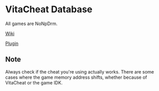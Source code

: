 # VitaCheat Database #

All games are NoNpDrm.

[Wiki](https://github.com/roahnosh/vitacheat/wiki)

[Plugin](https://github.com/roahnosh/vitacheat/tree/master/plugin)

## Note ##

Always check if the cheat you're using actually works. There are some cases where the game memory address shifts, whether because of VitaCheat or the game IDK.
